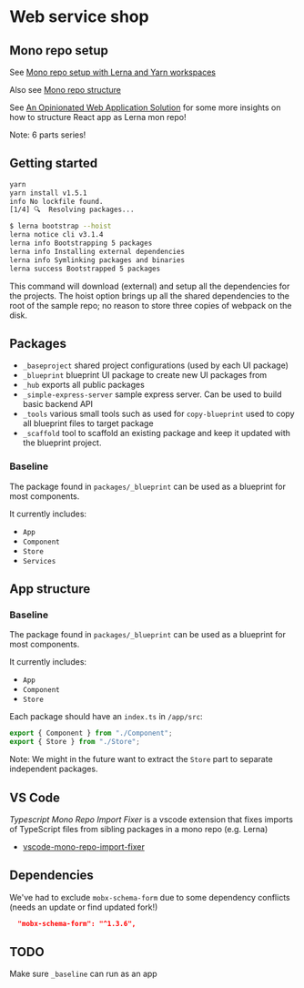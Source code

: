 # Web service shop

## Mono repo setup

See [Mono repo setup with Lerna and Yarn workspaces](https://medium.com/trabe/monorepo-setup-with-lerna-and-yarn-workspaces-5d747d7c0e91)

Also see [Mono repo structure](./docs/Monorepo.md)

See [An Opinionated Web Application Solution](https://codeburst.io/an-opinionated-web-application-solution-part-6-19eaa06f33e5) for some more insights on how to structure React app as Lerna mon repo!

Note: 6 parts series!

## Getting started

```bash
yarn
yarn install v1.5.1
info No lockfile found.
[1/4] 🔍  Resolving packages...
```

```bash
$ lerna bootstrap --hoist
lerna notice cli v3.1.4
lerna info Bootstrapping 5 packages
lerna info Installing external dependencies
lerna info Symlinking packages and binaries
lerna success Bootstrapped 5 packages
```

This command will download (external) and setup all the dependencies for the projects. The hoist option brings up all the shared dependencies to the root of the sample repo; no reason to store three copies of webpack on the disk.

## Packages

- `_baseproject` shared project configurations (used by each UI package)
- `_blueprint` blueprint UI package to create new UI packages from
- `_hub` exports all public packages
- `_simple-express-server` sample express server. Can be used to build basic backend API
- `_tools` various small tools such as used for `copy-blueprint` used to copy all blueprint files to target package
- `_scaffold` tool to scaffold an existing package and keep it updated with the blueprint project.

### Baseline

The package found in `packages/_blueprint` can be used as a blueprint for most components.

It currently includes:

- `App`
- `Component`
- `Store`
- `Services`

## App structure

### Baseline

The package found in `packages/_blueprint` can be used as a blueprint for most components.

It currently includes:

- `App`
- `Component`
- `Store`

Each package should have an `index.ts` in `/app/src`:

```ts
export { Component } from "./Component";
export { Store } from "./Store";
```

Note: We might in the future want to extract the `Store` part to separate independent packages.

## VS Code

_Typescript Mono Repo Import Fixer_ is a vscode extension that fixes imports of TypeScript files from sibling packages in a mono repo (e.g. Lerna)

- [vscode-mono-repo-import-fixer](https://marketplace.visualstudio.com/items?itemName=q.typescript-mono-repo-import-helper)

## Dependencies

We've had to exclude `mobx-schema-form` due to some dependency conflicts (needs an update or find updated fork!)

```json
  "mobx-schema-form": "^1.3.6",
```

## TODO

Make sure `_baseline` can run as an app

